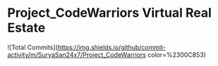 ﻿# Project_CodeWarriors Virtual Real Estate
 ![Total Commits](https://img.shields.io/github/commit-activity/m/SuryaSan24x7/Project_CodeWarriors color=%2300C853)
